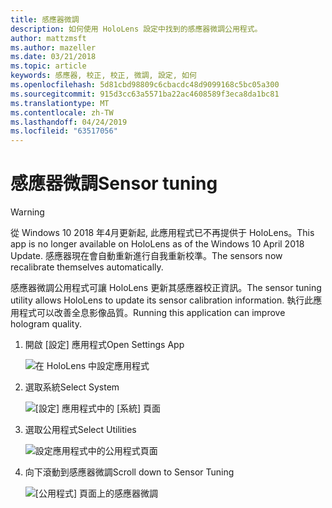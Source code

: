 ```yaml
---
title: 感應器微調
description: 如何使用 HoloLens 設定中找到的感應器微調公用程式。
author: mattzmsft
ms.author: mazeller
ms.date: 03/21/2018
ms.topic: article
keywords: 感應器, 校正, 校正, 微調, 設定, 如何
ms.openlocfilehash: 5d81cbd98809c6cbacdc48d9099168c5bc05a300
ms.sourcegitcommit: 915d3cc63a5571ba22ac4608589f3eca8da1bc81
ms.translationtype: MT
ms.contentlocale: zh-TW
ms.lasthandoff: 04/24/2019
ms.locfileid: "63517056"
---
```

# <a name="sensor-tuning"></a><span data-ttu-id="7c43e-104">感應器微調</span><span class="sxs-lookup"><span data-stu-id="7c43e-104">Sensor tuning</span></span>

>[!WARNING]
><span data-ttu-id="7c43e-105">從 Windows 10 2018 年4月更新起, 此應用程式已不再提供于 HoloLens。</span><span class="sxs-lookup"><span data-stu-id="7c43e-105">This app is no longer available on HoloLens as of the Windows 10 April 2018 Update.</span></span> <span data-ttu-id="7c43e-106">感應器現在會自動重新進行自我重新校準。</span><span class="sxs-lookup"><span data-stu-id="7c43e-106">The sensors now recalibrate themselves automatically.</span></span> 

<span data-ttu-id="7c43e-107">感應器微調公用程式可讓 HoloLens 更新其感應器校正資訊。</span><span class="sxs-lookup"><span data-stu-id="7c43e-107">The sensor tuning utility allows HoloLens to update its sensor calibration information.</span></span> <span data-ttu-id="7c43e-108">執行此應用程式可以改善全息影像品質。</span><span class="sxs-lookup"><span data-stu-id="7c43e-108">Running this application can improve hologram quality.</span></span>

1. <span data-ttu-id="7c43e-109">開啟 [設定] 應用程式</span><span class="sxs-lookup"><span data-stu-id="7c43e-109">Open Settings App</span></span>

   ![在 HoloLens 中設定應用程式](images/settingssensortuning-500px.png)
  
2. <span data-ttu-id="7c43e-111">選取系統</span><span class="sxs-lookup"><span data-stu-id="7c43e-111">Select System</span></span>

   ![[設定] 應用程式中的 [系統] 頁面](images/systemsensortuning-500px.png)
  
3. <span data-ttu-id="7c43e-113">選取公用程式</span><span class="sxs-lookup"><span data-stu-id="7c43e-113">Select Utilities</span></span>

   ![設定應用程式中的公用程式頁面](images/utilitiessensortuning-500px.png)
  
4. <span data-ttu-id="7c43e-115">向下滾動到感應器微調</span><span class="sxs-lookup"><span data-stu-id="7c43e-115">Scroll down to Sensor Tuning</span></span>

   ![[公用程式] 頁面上的感應器微調](images/sensortuningsettingsapp-500px.png)

